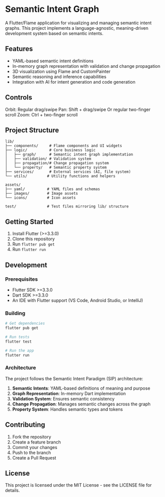 # Semantic Intent Graph

A Flutter/Flame application for visualizing and managing semantic intent graphs. This project implements a language-agnostic, meaning-driven development system based on semantic intents.

## Features

- YAML-based semantic intent definitions
- In-memory graph representation with validation and change propagation
- 3D visualization using Flame and CustomPainter
- Semantic reasoning and inference capabilities
- Integration with AI for intent generation and code generation

## Controls

Orbit: Regular drag/swipe
Pan:
Shift + drag/swipe
Or regular two-finger scroll
Zoom: Ctrl + two-finger scroll

## Project Structure

```
lib/
├── components/     # Flame components and UI widgets
├── logic/          # Core business logic
│   ├── graph/      # Semantic intent graph implementation
│   ├── validation/ # Validation system
│   ├── propagation/# Change propagation system
│   └── property/   # Semantic property system
├── services/       # External services (AI, file system)
└── utils/         # Utility functions and helpers

assets/
├── yaml/          # YAML files and schemas
├── images/        # Image assets
└── icons/         # Icon assets

test/              # Test files mirroring lib/ structure
```

## Getting Started

1. Install Flutter (>=3.3.0)
2. Clone this repository
3. Run `flutter pub get`
4. Run `flutter run`

## Development

### Prerequisites

- Flutter SDK >=3.3.0
- Dart SDK >=3.3.0
- An IDE with Flutter support (VS Code, Android Studio, or IntelliJ)

### Building

```bash
# Get dependencies
flutter pub get

# Run tests
flutter test

# Run the app
flutter run
```

### Architecture

The project follows the Semantic Intent Paradigm (SIP) architecture:

1. **Semantic Intents**: YAML-based definitions of meaning and purpose
2. **Graph Representation**: In-memory Dart implementation
3. **Validation System**: Ensures semantic consistency
4. **Change Propagation**: Manages semantic changes across the graph
5. **Property System**: Handles semantic types and tokens

## Contributing

1. Fork the repository
2. Create a feature branch
3. Commit your changes
4. Push to the branch
5. Create a Pull Request

## License

This project is licensed under the MIT License - see the LICENSE file for details.
